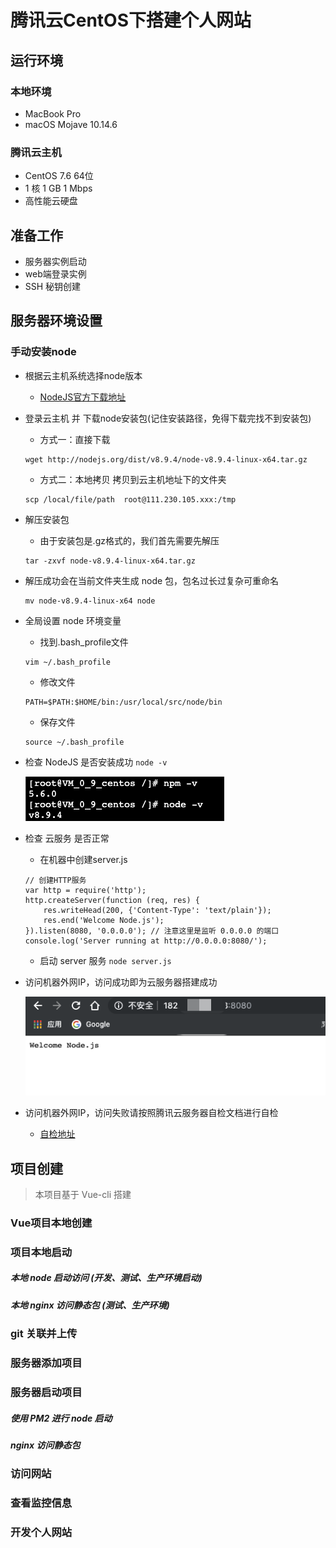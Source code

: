 # 腾讯云CentOS下搭建个人网站
## 运行环境
### 本地环境
* MacBook Pro
* macOS Mojave 10.14.6

### 腾讯云主机
* CentOS 7.6 64位
* 1 核 1 GB 1 Mbps
* 高性能云硬盘

## 准备工作
* 服务器实例启动
* web端登录实例
* SSH 秘钥创建

## 服务器环境设置
### 手动安装node
* 根据云主机系统选择node版本
	* [NodeJS官方下载地址](https://nodejs.org/en/download/)
* 登录云主机 并 下载node安装包(记住安装路径，免得下载完找不到安装包)
	* 方式一：直接下载

	```
	wget http://nodejs.org/dist/v8.9.4/node-v8.9.4-linux-x64.tar.gz
	```
	* 方式二：本地拷贝 拷贝到云主机地址下的文件夹

	```
	scp /local/file/path  root@111.230.105.xxx:/tmp
	```
* 解压安装包
	* 由于安装包是.gz格式的，我们首先需要先解压

	```
	tar -zxvf node-v8.9.4-linux-x64.tar.gz
	```	
* 解压成功会在当前文件夹生成 node 包，包名过长过复杂可重命名

	```
	mv node-v8.9.4-linux-x64 node
	```	
* 全局设置 node 环境变量 
	* 找到.bash_profile文件

	```
	vim ~/.bash_profile
	```
	* 修改文件

	```
	PATH=$PATH:$HOME/bin:/usr/local/src/node/bin
	```
	* 保存文件

	```
	source ~/.bash_profile
	```
* 检查 NodeJS 是否安装成功 `node -v`

	![](../images/node-success.png)

* 检查 云服务 是否正常
	* 在机器中创建server.js
	
	```
	// 创建HTTP服务
	var http = require('http');
	http.createServer(function (req, res) {
		res.writeHead(200, {'Content-Type': 'text/plain'});
		res.end('Welcome Node.js');
	}).listen(8080, '0.0.0.0'); // 注意这里是监听 0.0.0.0 的端口
	console.log('Server running at http://0.0.0.0:8080/');
	```
	* 启动 server 服务 `node server.js`
* 访问机器外网IP，访问成功即为云服务器搭建成功

	![](../images/server-success.png)

* 访问机器外网IP，访问失败请按照腾讯云服务器自检文档进行自检
	* [自检地址](https://cloud.tencent.com/document/product/213/14633)

## 项目创建
> 本项目基于 Vue-cli 搭建

### Vue项目本地创建
### 项目本地启动
##### 本地 node 启动访问 (开发、测试、生产环境启动)
##### 本地 nginx 访问静态包 (测试、生产环境)
### git 关联并上传
### 服务器添加项目
### 服务器启动项目
##### 使用 PM2 进行 node 启动
##### nginx 访问静态包
### 访问网站
### 查看监控信息
### 开发个人网站
	
